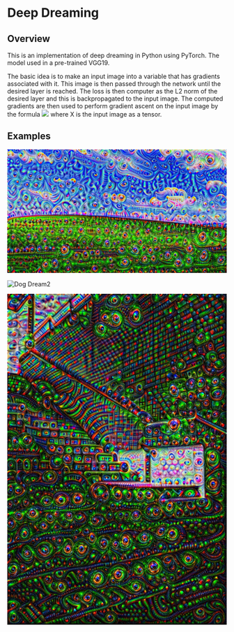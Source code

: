 # Deep Dreaming

## Overview
This is an implementation of deep dreaming in Python using PyTorch. The model used in a pre-trained VGG19.

The basic idea is to make an input image into a variable that has gradients associated with it. This image is then passed through the network until the desired layer is reached. The loss is then computer as the L2 norm of the desired layer and this is backpropagated to the input image. The computed gradients are then used to perform gradient ascent on the input image by the formula <img src="https://render.githubusercontent.com/render/math?math=X = X + lr * \frac{d}{dX}f(X)">  where X is the input image as a tensor.

## Examples

![Dog Dream1](outputs/bliss.jpg)

![Dog Dream2](outputs/dog.jpg)

![Dog Dream3](outputs/stairs.jpg)
